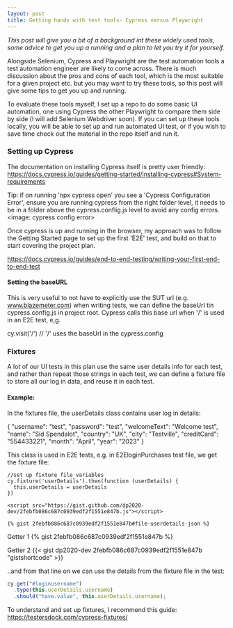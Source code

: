 ```yaml
---
layout: post
title: Getting hands with test tools- Cypress versus Playwright
---
```


<i>This post will give you a bit of a background int these widely used tools, some advice to get you up a running and a plan to let you try it for yourself.</i>

Alongside Selenium, Cypress and Playwright are the test automation tools a test automation engineer are likely to come across. There is much discussion about the pros and cons of each tool, which is the most suitable for a given project etc. but you may want to try these tools, so this post will give some tips to get you up and running.

To evaluate these tools myself, I set up a repo to do some basic UI automation, one using Cypress the other Playwright to compare them side by side (I will add Selenium Webdriver soon). If you can set up these tools locally, you will be able to set up and run automated UI test, or if you wish to save time check out the material in the repo itself and run it.

### Setting up Cypress

The documentation on installing Cypress itself is pretty user friendly:
https://docs.cypress.io/guides/getting-started/installing-cypress#System-requirements

Tip: if on running 'npx cypress open' you see a 'Cypress Configuration Error', ensure you are running cypress from the right folder level, it needs to be in a folder above the cypress.conflig.js level to avoid any config errors.
<image: cypress config error>

Once cypress is up and running in the browser, my approach was to follow the Getting Started page to set up the first 'E2E' test, and build on that to start covering the project plan.

https://docs.cypress.io/guides/end-to-end-testing/writing-your-first-end-to-end-test

#### Setting the baseURL

This is very useful to not have to explicitly use the SUT url (e.g. www.blazemeter.com) when writing tests, we can define the baseUrl tin cypress.config.js in project root. Cypress calls this base url when '/' is used in an E2E test, e,g.

cy.visit('/') // '/' uses the baseUrl in the cypress.config

### Fixtures

A lot of our UI tests in this plan use the same user details info for each test, and rather than repeat those strings in each test, we can define a fixture file to store all our log in data, and reuse it in each test.

#### Example:

In the fixtures file, the userDetails class contains user log in details:

{
"username": "test",
"password": "test",
"welcomeText": "Welcome test",
"name": "Sid Spendalot",
"country": "UK",
"city": "Testville",
"creditCard": "554433221",
"month": "April",
"year": "2023"
}

This class is used in E2E tests, e.g. in E2EloginPurchases test file, we get the fixture file:

    //set up fixture file variables
    cy.fixture('userDetails').then(function (userDetails) {
      this.userDetails = userDetails
    })

    <script src="https://gist.github.com/dp2020-dev/2febfb086c687c0939edf2f1551e847b.js"></script>

    {% gist 2febfb086c687c0939edf2f1551e847b#file-userdetails-json %}



Getter 1
{% gist 2febfb086c687c0939edf2f1551e847b %}

Getter 2
{{< gist dp2020-dev 2febfb086c687c0939edf2f1551e847b "gistshortcode" >}}

..and from that line on we can use the details from the fixture file in the test:

```javascript def
cy.get("#loginusername")
  .type(this.userDetails.username)
  .should("have.value", this.userDetails.username);
```

To understand and set up fixtures, I recommend this guide:
https://testersdock.com/cypress-fixtures/
